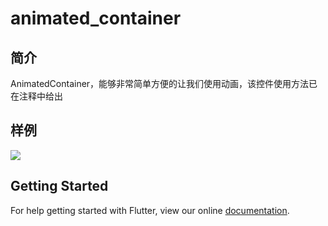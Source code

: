 # animated_container
## 简介
AnimatedContainer，能够非常简单方便的让我们使用动画，该控件使用方法已在注释中给出
## 样例
![](https://user-gold-cdn.xitu.io/2018/10/4/1663f0e05e127fa2?w=355&h=636&f=gif&s=145418)

## Getting Started

For help getting started with Flutter, view our online
[documentation](https://flutter.io/).
